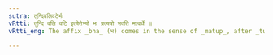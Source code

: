 ```yaml
---
sutra: तुन्दिवलिवटेर्भः
vRtti: तुन्दि वलि वटि इत्येतेभ्यो भः प्रत्ययो भवति मत्वर्थे ॥
vRtti_eng: The affix _bha_ (भ) comes in the sense of _matup_, after _tundi_, _vali_ and _vati_.

---
```


